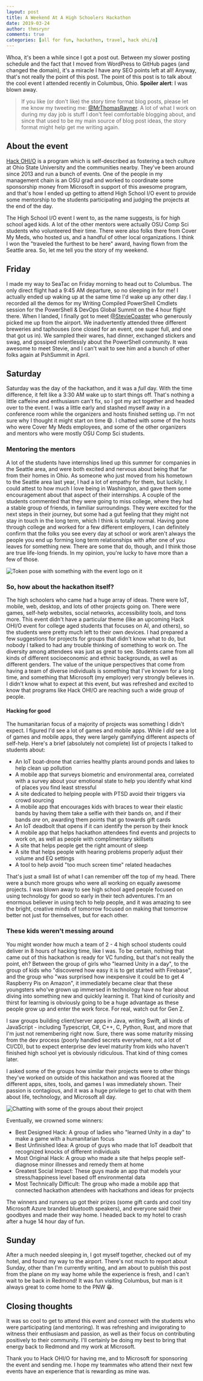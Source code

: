 ```yaml
---
layout: post
title: A Weekend At A High Schoolers Hackathon
date: 2019-03-24
author: thmsrynr
comments: true
categories: [all for fun, hackathon, travel, hack ohi/o]
---
```

Whoa, it's been a while since I got a post out. Between my slower posting schedule and the fact that I moved from WordPress to GitHub pages (and changed the domain), it's a miracle I have any SEO points left at all! Anyway, that's not really the point of this post. The point of this post is to talk about the cool event I attended recently in Columbus, Ohio. **Spoiler alert**: I was blown away.

> If you like (or don't like) the story time format blog posts, please let me know my tweeting me: [@MrThomasRayner](https://twitter.com/MrThomasRayner). A lot of what I work on during my day job is stuff I don't feel comfortable blogging about, and since that used to be my main source of blog post ideas, the story format might help get me writing again.

## About the event

[Hack OHI/O](https://hack.osu.edu/) is a program which is self-described as fostering a tech culture at Ohio State University and the communities nearby. They've been around since 2013 and run a bunch of events. One of the people in my management chain is an OSU grad and worked to coordinate some sponsorship money from Microsoft in support of this awesome program, and that's how I ended up getting to attend High School I/O event to provide some mentorship to the students participating and judging the projects at the end of the day.

The High School I/O event I went to, as the name suggests, is for high school aged kids. A lot of the other mentors were actually OSU Comp Sci students who volunteered their time. There were also folks there from Cover My Meds, who hosted us, and a handful of other local organizations. I think I won the "traveled the furthest to be here" award, having flown from the Seattle area. So, let me tell you the story of my weekend.

## Friday

I made my way to SeaTac on Friday morning to head out to Columbus. The only direct flight had a 9:45 AM departure, so no sleeping in for me! I actually ended up waking up at the same time I'd wake up any other day. I recorded all the demos for my Writing Compiled PowerShell Cmdlets session for the PowerShell & DevOps Global Summit on the 4 hour flight there. When I landed, I finally got to meet [@StevieCoaster](https://twitter.com/steviecoaster) who generously picked me up from the airport. We inadvertently attended three different breweries and taphouses (one closed for an event, one super full, and one that got us in). We sampled their wares, had dinner, exchanged stickers and swag, and gossiped relentlessly about the PowerShell community. It was awesome to meet Stevie, and I can't wait to see him and a bunch of other folks again at PshSummit in April.

## Saturday

Saturday was the day of the hackathon, and it was a _full_ day. With the time difference, it felt like a 3:30 AM wake up to start things off. That's nothing a little caffeine and enthusiasm can't fix, so I got my act together and headed over to the event. I was a little early and stashed myself away in a conference room while the organizers and hosts finished setting up. I'm not sure why I thought it might start on time 😄. I chatted with some of the hosts who were Cover My Meds employees, and some of the other organizers and mentors who were mostly OSU Comp Sci students.

### Mentoring the mentors

A lot of the students have internships lined up this summer for companies in the Seattle area, and were both excited and nervous about being that far from their homes in Ohio. As someone who just moved from his hometown to the Seattle area last year, I had a lot of empathy for them, but luckily, I could attest to how much I love being in Washington, and gave them some encouragement about that aspect of their internships. A couple of the students commented that they were going to miss college, where they had a stable group of friends, in familiar surroundings. They were excited for the next steps in their journey, but some had a gut feeling that they might not stay in touch in the long term, which I think is totally normal. Having gone through college and worked for a few different employers, I can definitely confirm that the folks you see every day at school or work aren't always the people you end up forming long term relationships with after one of you leaves for something new. There are some that do, though, and I think those are true life-long friends. In my opinion, you're lucky to have more than a few of those.

![Token pose with something with the event logo on it](../images/hackohio/hackohio-1.png "Token pose with something with the event logo on it")

### So, how about the hackathon itself?

The high schoolers who came had a huge array of ideas. There were IoT, mobile, web, desktop, and lots of other projects going on. There were games, self-help websites, social networks, accessibility tools, and tons more. This event didn't have a particular theme (like an upcoming Hack OHI/O event for college aged students that focuses on AI, and others), so the students were pretty much left to their own devices. I had prepared a few suggestions for projects for groups that didn't know what to do, but nobody I talked to had any trouble thinking of something to work on. The diversity among attendees was just as great to see. Students came from all kinds of different socioeconomic and ethnic backgrounds, as well as different genders. The value of the unique perspectives that come from having a team of diverse individuals is something that I've known for a long time, and something that Microsoft (my employer) very strongly believes in. I didn't know what to expect at this event, but was refreshed and excited to know that programs like Hack OHI/O are reaching such a wide group of people.

#### Hacking for good

The humanitarian focus of a majority of projects was something I didn't expect. I figured I'd see a lot of games and mobile apps. While I _did_ see a lot of games and mobile apps, they were largely gamifying different aspects of self-help. Here's a brief (absolutely not complete) list of projects I talked to students about:

* An IoT boat-drone that carries healthy plants around ponds and lakes to help clean up pollution
* A mobile app that surveys biometric and environmental area, correlated with a survey about your emotional state to help you identify what kind of places you find least stressful
* A site dedicated to helping people with PTSD avoid their triggers via crowd sourcing
* A mobile app that encourages kids with braces to wear their elastic bands by having them take a selfie with their bands on, and if their bands _are_ on, awarding them points that go towards gift cards
* An IoT deadbolt that opens if it can identify the person by their knock
* A mobile app that helps hackathon attendees find events and projects to work on, as well as people with complimentary skillsets
* A site that helps people get the right amount of sleep
* A site that helps people with hearing problems properly adjust their volume and EQ settings
* A tool to help avoid "too much screen time" related headaches

That's just a small list of what I can remember off the top of my head. There were a bunch more groups who were all working on equally awesome projects. I was blown away to see high school aged people focused on using technology for good so early in their tech adventures. I'm an enormous believer in using tech to help people, and it was amazing to see the bright, creative minds of tomorrow focused on making that tomorrow better not just for themselves, but for each other.

### These kids weren't messing around

You might wonder how much a team of 2 - 4 high school students could deliver in 8 hours of hacking time, like I was. To be certain, nothing that came out of this hackathon is ready for VC funding, but that's not really the point, eh? Between the group of girls who "learned Unity in a day", to the group of kids who "discovered how easy it is to get started with Firebase", and the group who "was surprised how inexpensive it could be to get 4 Raspberry Pis on Amazon", it immediately became clear that these youngsters who've grown up immersed in technology have no fear about diving into something new and quickly learning it. That kind of curiosity and thirst for learning is obviously going to be a huge advantage as these people grow up and enter the work force. For real, watch out for Gen Z.

I saw groups building client/server apps in Java, writing Swift, all kinds of JavaScript - including Typescript, C#, C++, C, Python, Rust, and more that I'm just not remembering right now. Sure, there was some maturity missing from the dev process (poorly handled secrets everywhere, not a lot of CI/CD), but to expect enterprise dev level maturity from kids who haven't finished high school yet is obviously ridiculous. That kind of thing comes later.

I asked some of the groups how similar their projects were to other things they've worked on outside of this hackathon and was floored at the different apps, sites, tools, and games I was immediately shown. Their passion is contagious, and it was a huge privilege to get to chat with them about life, technology, and Microsoft all day.

![Chatting with some of the groups about their project](../images/hackohio/hackohio-2.png "Chatting with some of the groups about their project")

Eventually, we crowned some winners:

* Best Designed Hack: A group of ladies who "learned Unity in a day" to make a game with a humanitarian focus
* Best Unfinished Idea: A group of guys who made that IoT deadbolt that recognized knocks of different individuals
* Most Original Hack: A group who made a site that helps people self-diagnose minor illnesses and remedy them at home
* Greatest Social Impact: These guys made an app that models your stress/happiness level based off environmental data
* Most Technically Difficult: The group who made a mobile app that connected hackathon attendees with hackathons and ideas for projects

The winners and runners up got their prizes (some gift cards and cool tiny Microsoft Azure branded bluetooth speakers), and everyone said their goodbyes and made their way home. I headed back to my hotel to crash after a huge 14 hour day of fun.

## Sunday

After a much needed sleeping in, I got myself together, checked out of my hotel, and found my way to the airport. There's not much to report about Sunday, other than I'm currently writing, and am about to publish this post from the plane on my way home while the experience is fresh, and I can't wait to be back in Redmond! It was fun visiting Columbus, but man is it always great to come home to the PNW 😁.

## Closing thoughts

It was so cool to get to attend this event and connect with the students who were participating (and mentoring). It was refreshing and invigorating to witness their enthusiasm and passion, as well as their focus on contributing positively to their community. I'll certainly be doing my best to bring that energy back to Redmond and my work at Microsoft.

Thank you to Hack OHI/O for having me, and to Microsoft for sponsoring the event and sending me. I hope my teammates who attend their next few events have an experience that is rewarding as mine was.